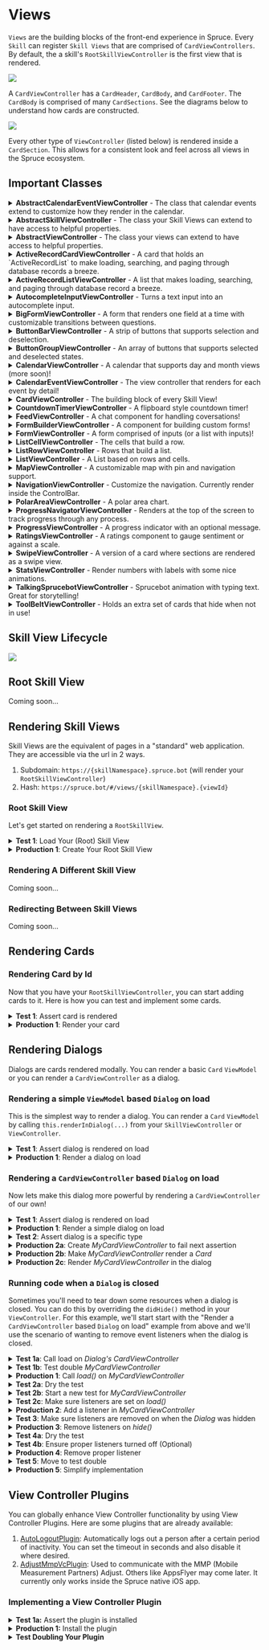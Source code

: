 # Views

`Views` are the building blocks of the front-end experience in Spruce. Every `Skill` can register `Skill Views` that are comprised of `CardViewControllers`. By default, the a skill's `RootSkillViewController` is the first view that is rendered. 

<img style="margin:0 auto; display:block;" src="../../assets/img/diagrams/skill_view_with_cards.png">

A `CardViewController` has a `CardHeader`, `CardBody`, and `CardFooter`. The `CardBody` is comprised of many `CardSections`. See the diagrams below to understand how cards are constructed.

<img style="margin:0 auto; display:block;" src="../../assets/img/diagrams/skill_view_and_card.png">

Every other type of `ViewController` (listed below) is rendered inside a `CardSection`. This allows for a consistent look and feel across all views in the Spruce ecosystem.

## Important Classes

<details>

<summary><strong>AbstractCalendarEventViewController</strong> - The class that calendar events extend to customize how they render in the calendar.</summary>

| Method                                            | Returns          | Description                                                                                                 |
|---------------------------------------------------|------------------|-------------------------------------------------------------------------------------------------------------|
| `CalendarEventViewController`                     | `Controller`     | A view controller for calendar events that extends `AbstractCalendarEventViewController` and implements `CalendarEventVc`. |

</details>

<details>

<summary><strong>AbstractSkillViewController</strong> - The class your Skill Views can extend to have access to helpful properties.</summary>

| Method                                        | Returns                | Description                                                                                             |
|-----------------------------------------------|------------------------|---------------------------------------------------------------------------------------------------------|
| `render()`                                    | `string`               | Renders the view and returns the string 'go-team'.                                                      |
| `BookSkillViewController` (constructor)       | `BookSkillViewController` | Initializes a new instance of `BookSkillViewController` by extending `AbstractSkillViewController`.      |

</details>

<details>

<summary><strong>AbstractViewController</strong> - The class your views can extend to have access to helpful properties.</summary>

| Method                                        | Returns                               | Description                                                                                             |
|-----------------------------------------------|---------------------------------------|---------------------------------------------------------------------------------------------------------|
| `CardViewController` (constructor)            | `CardViewController<V>`               | Initializes a new instance of `CardViewController` by extending `AbstractViewController<V>` and implementing `ViewController<V>`. |

</details>

<details>

<summary><strong>ActiveRecordCardViewController</strong> - A card that holds an `ActiveRecordList` to make loading, searching, and paging through database records a breeze.</summary>

[Storybook](https://storybook.spruce.bot/?path=/story/components-lists--active-record-list)

| Method                                        | Returns                                       | Description                                                                                             |
|-----------------------------------------------|-----------------------------------------------|---------------------------------------------------------------------------------------------------------|
| `activeRecordCard`                            | `ActiveRecordCardViewController`              | Provides the active record card view controller.                                                        |
| `'active-record-card'`                        | `ActiveRecordCardViewController`              | Maps the active record card route to the `ActiveRecordCardViewController`.                              |

</details>

<details>

<summary><strong>ActiveRecordListViewController</strong> - A list that makes loading, searching, and paging through database record a breeze.</summary>

[Storybook](https://storybook.spruce.bot/?path=/story/components-lists--active-record-list)

| Method                                        | Returns                                       | Description                                                                                             |
|-----------------------------------------------|-----------------------------------------------|---------------------------------------------------------------------------------------------------------|
| `activeRecordList`                            | `ActiveRecordListViewController`              | Provides the active record list view controller.                                                        |
| `'active-record-list'`                        | `ActiveRecordListViewController`              | Maps the active record list route to the `ActiveRecordListViewController`.                              |

</details>

<details>
<summary><strong>AutocompleteInputViewController</strong> - Turns a text input into an autocomplete input.</summary>

| Method                                        | Returns                                       | Description                                                                                             |
|-----------------------------------------------|-----------------------------------------------|---------------------------------------------------------------------------------------------------------|
| `autocompleteInput`                           | `AutocompleteInputViewController`             | Provides the autocomplete input view controller.                                                        |
| `'autocomplete-input'`                        | `AutocompleteInputViewController`             | Maps the autocomplete input route to the `AutocompleteInputViewController`.                             |

</details>

<details>
<summary><strong>BigFormViewController</strong> - A form that renders one field at a time with customizable transitions between questions.</summary>

[Storybook](https://storybook.spruce.bot/?path=/story/components-big-form--big-form).

| Method                                        | Returns                                | Description                                                                                             |
|-----------------------------------------------|----------------------------------------|---------------------------------------------------------------------------------------------------------|
| `bigForm`                                     | `BigFormViewController`                | Provides the big form view controller.                                                                  |
| `'big-form'`                                  | `BigFormViewController`                | Maps the big form route to the `BigFormViewController`.                                                 |

</details>

<details>
<summary><strong>ButtonBarViewController</strong> - A strip of buttons that supports selection and deselection.</summary>

[Storybook](https://storybook.spruce.bot/?path=/story/components-buttons--button-bar).

| Method                                        | Returns                                | Description                                                                                             |
|-----------------------------------------------|----------------------------------------|---------------------------------------------------------------------------------------------------------|
| `buttonBar`                                   | `ButtonBarViewController`              | Provides the button bar view controller.                                                                |
| `'button-bar'`                                | `ButtonBarViewController`              | Maps the button bar route to the `ButtonBarViewController`.                                             |

</details>

<details>
<summary><strong>ButtonGroupViewController</strong> - An array of buttons that supports selected and deselected states.</summary>

[Storybook](https://storybook.spruce.bot/?path=/story/components-buttons--single-select-group).

| Method                                        | Returns        | Description                                                                                             |
|-----------------------------------------------|----------------|---------------------------------------------------------------------------------------------------------|
| `buttons`                                     | `ButtonGroupButton[]` | Retrieves the array of button group buttons.                                                             |
| `selectedButtonIds`                           | `string[]`     | Retrieves the array of selected button IDs.                                                             |
| `selectionChangeHandler`                      | `SelectionChangeHandler` | Retrieves the selection change handler function, if any.                                                |
</details>

<details>
<summary><strong>CalendarViewController</strong> - A calendar that supports day and month views (more soon)!</summary>

[Storybook](https://storybook.spruce.bot/?path=/story/components-calendar--day-calendar).

| Method                                        | Returns                                    | Description                                                                                             |
|-----------------------------------------------|--------------------------------------------|---------------------------------------------------------------------------------------------------------|
| `model`                                       | `Omit<CalendarOptions, 'events'>`          | The calendar options model excluding the events property.                                               |
| `vcIdsByEventType`                            | `Record<string, string>`                   | A record mapping event types to view controller IDs.                                                    |
| `vcsById`                                     | `Record<string, CalendarEventViewController>` | A record mapping view controller IDs to their corresponding calendar event view controllers.            |
</details>

<details>
<summary><strong>CalendarEventViewController</strong> - The view controller that renders for each event by detail!</summary>

[Storybook](https://storybook.spruce.bot/?path=/story/components-calendar--day-calendar).

| Method                                        | Returns    | Description                                                                                             |
|-----------------------------------------------|------------|---------------------------------------------------------------------------------------------------------|
| `AbstractCalendarEventViewController` (constructor) | `AbstractCalendarEventViewController` | Initializes a new instance of `AbstractCalendarEventViewController` by extending `AbstractViewController<Event>` and implementing `CalendarEventVc`. |
</details>

<details>
<summary><strong>CardViewController</strong> - The building block of every Skill View!</summary>

[Storybook](https://storybook.spruce.bot/?path=/story/components-cards--cards).

| Method                                                      | Returns    | Description                                                                                             |
|-------------------------------------------------------------|------------|---------------------------------------------------------------------------------------------------------|
| `FeedbackCardViewController` (constructor)                  | `FeedbackCardViewController` | Initializes a new instance of `FeedbackCardViewController`.                                              |
| `FamilyMemberFormCardViewController` (constructor)          | `FamilyMemberFormCardViewController` | Initializes a new instance of `FamilyMemberFormCardViewController`.                                       |
| `'eightbitstories.feedback-card'`                           | `FeedbackCardViewController` | Maps the feedback card route to the `FeedbackCardViewController`.                                         |
| `'eightbitstories.family-member-form-card'`                 | `FamilyMemberFormCardViewController` | Maps the family member form card route to the `FamilyMemberFormCardViewController`.                       |
| `'eightbitstories.feedback-card'` (ConstructorParameters)   | `ConstructorParameters<typeof FeedbackCardViewController>[0]` | Provides the constructor parameters for `FeedbackCardViewController`.                                      |
| `'eightbitstories.family-member-form-card'` (ConstructorParameters) | `ConstructorParameters<typeof FamilyMemberFormCardViewController>[0]` | Provides the constructor parameters for `FamilyMemberFormCardViewController`.                               |

</details>

<details>
<summary><strong>CountdownTimerViewController</strong> - A flipboard style countdown timer!</summary>

[Storybook](https://storybook.spruce.bot/?path=/story/components--countdown).

| Method                                                        | Returns                                | Description                                                                                             |
|---------------------------------------------------------------|----------------------------------------|---------------------------------------------------------------------------------------------------------|
| `CountdownTimerViewController` (constructor)                  | `CountdownTimerViewController`         | Initializes a new instance of `CountdownTimerViewController`.                                           |
| `CountdownTimerViewControllerOptions`                         | `CountdownTimerViewControllerOptions`  | Options for configuring a `CountdownTimerViewController`.                                               |
| `navigation`                                                  | `NavigationViewController`             | Provides the navigation view controller.                                                                |
| `'countdown-timer'`                                           | `CountdownTimerViewController`         | Maps the countdown timer route to the `CountdownTimerViewController`.                                    |
| `'progress-navigator'`                                        | `ProgressNavigatorViewController`      | Maps the progress navigator route to the `ProgressNavigatorViewController`.                              |

</details>

<details>
<summary><strong>FeedViewController</strong> - A chat component for handling coversations!</summary>

[Storybook](https://storybook.spruce.bot/?path=/story/components-the-feed--the-feed).

| Method                                                  | Returns                                | Description                                                                                             |
|---------------------------------------------------------|----------------------------------------|---------------------------------------------------------------------------------------------------------|
| `FeedViewController` (constructor)                      | `FeedViewController`                   | Initializes a new instance of `FeedViewController`.                                                     |
| `FeedViewControllerOptions`                             | `FeedViewControllerOptions`            | Options for configuring a `FeedViewController`.                                                         |
| `map`                                                   | `MapViewController`                    | Provides the map view controller.                                                                       |
| `feed`                                                  | `FeedViewController`                   | Provides the feed view controller.                                                                      |
| `navigation`                                            | `NavigationViewController`             | Provides the navigation view controller.                                                                |

</details>

<details>
<summary><strong>FormBuilderViewController</strong> - A component for building custom forms!</summary>

[Storybook](https://storybook.spruce.bot/?path=/story/components-form-builder--form-builder).
</details>

<details>
<summary><strong>FormViewController</strong> - A form comprised of inputs (or a list with inputs)!</summary>

[Storybook](https://storybook.spruce.bot/?path=/story/components-form--all-field-types).
</details>

<details>
<summary><strong>ListCellViewController</strong> - The cells that build a row.</summary>

[Storybook](https://storybook.spruce.bot/?path=/story/components-lists--with-controller).

| Method                                        | Returns                       | Description                                                                                             |
|-----------------------------------------------|-------------------------------|---------------------------------------------------------------------------------------------------------|
| `CellVc(index: number)`                       | `ListCellViewController`      | Retrieves the list cell view controller at the specified index.                                         |
| `assert.isTrue(value: boolean)`               | `void`                        | Asserts that the provided value is true.                                                                |

</details>

<details>
<summary><strong>ListRowViewController</strong> - Rows that build a list.</summary>

[Storybook](https://storybook.spruce.bot/?path=/story/components-lists--with-controller).

| Method                                                  | Returns                                | Description                                                                                             |
|---------------------------------------------------------|----------------------------------------|---------------------------------------------------------------------------------------------------------|
| `rowVc`                                                 | `ListRowViewController`                | The list row view controller instance associated with the cell input key down event.                    |
| `key`                                                   | `KeyboardKey`                          | The keyboard key that was pressed during the cell input key down event.                                 |

</details>

<details>
<summary><strong>ListViewController</strong> - A List based on rows and cells.</summary>

[Storybook](https://storybook.spruce.bot/?path=/story/components-lists--with-controller).

| Method                                                  | Returns                                | Description                                                                                             |
|---------------------------------------------------------|----------------------------------------|---------------------------------------------------------------------------------------------------------|
| `'form-builder-card'`                                   | `FormBuilderCardViewController`        | Maps the form builder card route to the `FormBuilderCardViewController`.                                 |
| `list`                                                  | `ListViewController`                   | Provides the list view controller.                                                                      |
| `toolBelt`                                              | `ToolBeltViewController`               | Provides the tool belt view controller.                                                                 |

</details>

<details>
<summary><strong>MapViewController</strong> - A customizable map with pin and navigation support.</summary>

[Storybook](https://storybook.spruce.bot/?path=/story/components-lists--with-controller).

| Method                                                  | Returns                                | Description                                                                                             |
|---------------------------------------------------------|----------------------------------------|---------------------------------------------------------------------------------------------------------|
| `MapViewController` (constructor)                       | `MapViewController`                    | Initializes a new instance of `MapViewController`.                                                      |
| `MapViewControllerOptions`                              | `MapViewControllerOptions`             | Options for configuring a `MapViewController`.                                                          |
| `LoginViewController` (constructor)                     | `LoginViewController`                  | Initializes a new instance of `LoginViewController`.                                                    |

</details>

<details>
<summary><strong>NavigationViewController</strong> - Customize the navigation. Currently render inside the ControlBar.</summary>

[Storybook](https://storybook.spruce.bot/?path=/story/components-nav--control-bar).

| Method                                                  | Returns                                | Description                                                                                             |
|---------------------------------------------------------|----------------------------------------|---------------------------------------------------------------------------------------------------------|
| `feed`                                                  | `FeedViewController`                   | Provides the feed view controller.                                                                      |
| `navigation`                                            | `NavigationViewController`             | Provides the navigation view controller.                                                                |
| `'countdown-timer'`                                     | `CountdownTimerViewController`         | Maps the countdown timer route to the `CountdownTimerViewController`.                                    |

</details>

<details>
<summary><strong>PolarAreaViewController</strong> - A polar area chart.</summary>

[Storybook](https://storybook.spruce.bot/?path=/story/components-reporting--polar-area).

| Method                                        | Returns                        | Description                                                                                             |
|-----------------------------------------------|--------------------------------|---------------------------------------------------------------------------------------------------------|
| `model`                                       | `PolarArea`                    | Retrieves the model for the Polar Area view controller.                                                 |
| `PolarAreaViewController` (constructor)       | `PolarAreaViewController`      | Initializes a new instance of `PolarAreaViewController` by extending `AbstractViewController<PolarArea>`. |

</details>

<details>
<summary><strong>ProgressNavigatorViewController</strong> - Renders at the top of the screen to track progress through any process.</summary>

[Storybook](https://storybook.spruce.bot/?path=/story/components--progress-navigation).

| Method                                                  | Returns                                | Description                                                                                             |
|---------------------------------------------------------|----------------------------------------|---------------------------------------------------------------------------------------------------------|
| `progressNavigator`                                     | `ProgressNavigatorViewController`      | Provides the progress navigator view controller.                                                        |
| `WithProgressSkillView` (constructor)                   | `WithProgressSkillView`                | Initializes a new instance of `WithProgressSkillView` with the provided view controller options.        |

</details>

<details>
<summary><strong>ProgressViewController</strong> - A progress indicator with an optional message.</summary>

[Storybook](https://storybook.spruce.bot/?path=/story/components-reporting--progress-as-grid-in-big-left).

| Method                                        | Returns                                | Description                                                                                             |
|-----------------------------------------------|----------------------------------------|---------------------------------------------------------------------------------------------------------|
| `stats`                                       | `StatsViewController`                  | Provides the stats view controller.                                                                     |
| `progress`                                    | `ProgressViewController`               | Provides the progress view controller.                                                                  |
| `ratings`                                     | `RatingsViewController`                | Provides the ratings view controller.                                                                   |

</details>

<details>
<summary><strong>RatingsViewController</strong> - A ratings component to gauge sentiment or against a scale.</summary>

[Storybook](https://storybook.spruce.bot/?path=/story/components-form--customizable-ratings).

| Method                                        | Returns                                | Description                                                                                             |
|-----------------------------------------------|----------------------------------------|---------------------------------------------------------------------------------------------------------|
| `RatingsInputComponentIcon`                   | `RatingsInputComponentIcon`            | Retrieves the icon component used in the ratings input.                                                 |
| `RatingsViewControllerOptions`                | `RatingsViewControllerOptions`         | Options for configuring a `RatingsViewController`.                                                      |
| `ControllingARatingsViewTest` (constructor)   | `ControllingARatingsViewTest`          | Initializes a new instance of `ControllingARatingsViewTest` by extending `AbstractViewControllerTest`.   |
| `vc`                                          | `RatingsViewController`                | The static instance of `RatingsViewController` used in the test.                                        |

</details>

<details>
<summary><strong>SwipeViewController</strong> - A version of a card where sections are rendered as a swipe view.</summary>

[Storybook](https://storybook.spruce.bot/?path=/story/components-swipe--swipe).

| Method                                                  | Returns                        | Description                                                                                             |
|---------------------------------------------------------|--------------------------------|---------------------------------------------------------------------------------------------------------|
| `Vc(options: SwipeViewControllerOptions)`               | `SwipeCardViewController`      | Creates and returns a new instance of `SwipeCardViewController` with the provided options.              |

</details>

<details>
<summary><strong>StatsViewController</strong> - Render numbers with labels with some nice animations.</summary>

[Storybook](https://storybook.spruce.bot/?path=/story/components-swipe--swipe).

| Method                                        | Returns                                | Description                                                                                             |
|-----------------------------------------------|----------------------------------------|---------------------------------------------------------------------------------------------------------|
| `'active-record-list'`                        | `ActiveRecordListViewController`       | Maps the active record list route to the `ActiveRecordListViewController`.                              |
| `stats`                                       | `StatsViewController`                  | Provides the stats view controller.                                                                     |
| `progress`                                    | `ProgressViewController`               | Provides the progress view controller.                                                                  |

</details>

<details>
<summary><strong>TalkingSprucebotViewController</strong> - Sprucebot animation with typing text. Great for storytelling!</summary>

[Storybook](https://storybook.spruce.bot/?path=/story/components-talking-sprucebot--talking-sprucebot).

| Method                                        | Returns                                | Description                                                                                             |
|-----------------------------------------------|----------------------------------------|---------------------------------------------------------------------------------------------------------|
| `talkingSprucebot`                            | `TalkingSprucebotViewController`       | Provides the talking Sprucebot view controller.                                                         |
| `'talking-sprucebot'`                         | `TalkingSprucebotViewController`       | Maps the talking Sprucebot route to the `TalkingSprucebotViewController`.                               |

</details>

<details>
<summary><strong>ToolBeltViewController</strong> - Holds an extra set of cards that hide when not in use!</summary>

[Storybook](https://storybook.spruce.bot/?path=/story/components-tool-belt-tool-belt--tool-belt).

| Method                                        | Returns                                | Description                                                                                             |
|-----------------------------------------------|----------------------------------------|---------------------------------------------------------------------------------------------------------|
| `list`                                        | `ListViewController`                   | Provides the list view controller.                                                                      |
| `toolBelt`                                    | `ToolBeltViewController`               | Provides the tool belt view controller.                                                                 |

</details>

## Skill View Lifecycle

<img src="../../assets/img/diagrams/skill_view_lifecycle.png">

## Root Skill View

Coming soon...

## Rendering Skill Views

Skill Views are the equivalent of pages in a "standard" web application. They are accessible via the url in 2 ways.

1. Subdomain: `https://{skillNamespace}.spruce.bot` (will render your `RootSkillViewController`)
2. Hash: `https://spruce.bot/#/views/{skillNamespace}.{viewId}`

### Root Skill View

Let's get started on rendering a `RootSkillView`.

<details>
<summary><strong>Test 1</strong>: Load Your (Root) Skill View</summary>

We'll start with the `RootSkillViewController`. All you have to do to start is try and load your Skill View and the test will fail.

```ts
import {
    AbstractSpruceFixtureTest
} from '@sprucelabs/spruce-test-fixtures'

export default class RootSkillViewTest extends AbstractSpruceFixtureTest {
    @test()
    protected static async canLoadRootSkillView() {
        this.views.Controller('eightbitstories.root', {}),
    }
}
```

</details>

<details>
<summary><strong>Production 1</strong>: Create Your Root Skill View</summary>

This part is pretty easy! Run this following command and follow the instructions!

```shell
spruce create.view
```

</details>

### Rendering A Different Skill View

Coming soon...

### Redirecting Between Skill Views

Coming soon...

## Rendering Cards


### Rendering Card by Id

Now that you have your `RootSkillViewController`, you can start adding cards to it. Here is how you can test and implement some cards.

<details>
<summary><strong>Test 1</strong>: Assert card is rendered</summary>

```ts
import { AbstractSpruceFixtureTest } from '@sprucelabs/spruce-test-fixtures'
import { vcAssert } from '@sprucelabs/heartwood-view-controllers'   

export default class RootSkillViewTest extends AbstractSpruceFixtureTest {
    @test()
    protected static async rendersExpectedCard() {
        const vc = this.views.Controller('eightbitstories.root', {})
        vcAssert.assertSkillViewRendersCard(vc, 'my-card')
    }
}
```

</details>

<details>
<summary><strong>Production 1</strong>: Render your card</summary>

Coming soon...

</details>

## Rendering Dialogs

Dialogs are cards rendered modally. You can render a basic `Card` `ViewModel` or you can render a `CardViewController` as a dialog.

### Rendering a simple `ViewModel` based `Dialog` on load

This is the simplest way to render a dialog. You can render a `Card` `ViewModel` by calling `this.renderInDialog(...)` from your `SkillViewController` or `ViewController`.

<details>
<summary><strong>Test 1</strong>: Assert dialog is rendered on load</summary>

For this example, we'll keep the dialog simple and render a `Card` `ViewModel` in the `RootSkillViewController`'s `load()` `Lifecycle` method.

```ts
import { AbstractSpruceFixtureTest } from '@sprucelabs/spruce-test-fixtures'
import { vcAssert } from '@sprucelabs/heartwood-view-controllers'   

export default class RenderingADialogTest extends AbstractSpruceFixtureTest {
    @test()
    protected static async rendersAlertOnLoad() {
        const vc = this.views.Controller('eightbitstories.root', {})
        await vcAssert.assertRendersDialog(vc, () => this.views.load(vc))
    }
}
```

</details>

<details>
<summary><strong>Production 1</strong>: Render a dialog on load</summary>

```ts
import { AbstractSkillViewController } from '@sprucelabs/heartwood-view-controllers'

class RootSkillView extends AbstractSkillViewController {
    public async load() {
        this.renderInDialog({
            header: {
                title: 'Hello, World!',
            },
        })
    }
}
```

</details>



### Rendering a `CardViewController` based `Dialog` on load

Now lets make this dialog more powerful by rendering a `CardViewController` of our own!

<details>
<summary><strong>Test 1</strong>: Assert dialog is rendered on load</summary>

This first test is very simple, just making sure a dialog is rendered.

```ts
import { AbstractSpruceFixtureTest } from '@sprucelabs/spruce-test-fixtures'
import { vcAssert, vcPluginAssert } from '@sprucelabs/heartwood-view-controllers'

export default class RenderingADialogTest extends AbstractSpruceFixtureTest {
    @test()
    protected static async rendersAlertOnLoad() {
        const vc = this.views.Controller('eightbitstories.root', {})
        await vcAssert.assertRendersDialog(vc, () => this.views.load(vc))
    }
}
```
</details>

<details>
<summary><strong>Production 1</strong>: Render a simple dialog on load</summary>

```ts
import { AbstractSkillViewController } from '@sprucelabs/heartwood-view-controllers'

class RootSkillViewController extends AbstractSkillViewController {
    public async load() {
        this.renderInDialog({})
    }
}
```
</details>

<details>
<summary><strong>Test 2</strong>: Assert dialog is a specific type</summary>

```ts
import { AbstractSpruceFixtureTest } from '@sprucelabs/spruce-test-fixtures'
import { vcAssert, vcPluginAssert } from '@sprucelabs/heartwood-view-controllers'

export default class RenderingADialogTest extends AbstractSpruceFixtureTest {

    @test()
    protected static async rendersAlertOnLoad() {
        const vc = this.views.Controller('eightbitstories.root', {})
        const dlgVc = await vcAssert.assertRendersDialog(vc, () => this.views.load(vc))
        vcAssert.assertRendersAsInstanceOf(dlgVc, MyCardViewController)
    }

}
```
You're going to get a failure here because `MyCardViewController` doesn't exist yet. Let's create it!

</details>

<details>
<summary><strong>Production 2a</strong>: Create <em>MyCardViewController</em> to fail next assertion</summary>

When you are creating your `View`, make sure to base it on a `Card`.

```bash
spruce create.view
```

Call it `My Card` (or whatever you want). 

> **Note**: Don't add `ViewController` to the end of the name of `ViewControllers`. That'll be added for you.

> **Note**: It is helpful to add the name of the `ViewModel` being rendered. Examples: If you render a `Card`, end your name in `Card`. If you render a `Form`, end your name in `Form`.

> **Note**: Don't add `Dialog` to name of your `ViewController`. Because a `CardViewController` can be rendered in a dialog or in a `SkillView`, it is better to keep the name free from where it is rendered.

</details>

<details>
<summary><strong>Production 2b</strong>: Make <em>MyCardViewController</em> render a <em>Card</em></summary>

It is much better to use composition over inheritance. This is how you can make `MyCardViewController` render a `CardViewController`.

```ts
import { 
    CardViewController, 
    AbstractViewController, 
    Card 
} from '@sprucelabs/heartwood-view-controllers'

export default class MyCardViewController extends AbstractViewController<Card> {

    public static id = 'my-card'
    private cardVc: CardViewController

    public constructor(options: ViewControllerOptions) {
        super(options)
        this.cardVc = this.Controller('card', {
            header: {
                title: 'Hello, World!',
            },
        })
    }

    public render(): CardViewController {
        return this.cardVc.render()
    }
}

```
</details>

<details>
<summary><strong>Production 2c</strong>: Render <em>MyCardViewController</em> in the dialog</summary>

Back inside your `RootSkillViewController`, you can render `MyCardViewController` directly to .

```ts
import { AbstractSkillViewController } from '@sprucelabs/heartwood-view-controllers'

class RootSkillViewController extends AbstractSkillViewController {
    public static id = 'root'

    public async load() {
        const myCardVc = this.Controller('eightbitstories.my-card', {})
        this.renderInDialog(myCardVc.render())
    }
}
```
</details>

### Running code when a `Dialog` is closed

Sometimes you'll need to tear down some resources when a dialog is closed. You can do this by overriding the `didHide()` method in your `ViewController`. For this example, we'll start start with the "Render a `CardViewController` based `Dialog` on load" example from above and we'll use the scenario of wanting to remove event listeners when the dialog is closed. 

<details>
<summary><strong>Test 1a</strong>: Call load on <em>Dialog's</em> <em>CardViewController</em></summary>

We have to start by checking if the `load` method is called on the `MyViewController` when the dialog is rendered.

> **Note**: We are starting with the "Test 2" from above and adding the `callsLoadOnMyCardAfterShowingAsDialog` test.

```ts
import { AbstractSpruceFixtureTest } from '@sprucelabs/spruce-test-fixtures'
import MyCardViewController from '../../viewControllers/MyCardViewController'
import { vcAssert } from '@sprucelabs/heartwood-view-controllers'

export default class RenderingADialogTest extends AbstractSpruceFixtureTest {

    @test()
    protected static async rendersAlertOnLoad() {
        const vc = this.views.Controller('eightbitstories.root', {})
        const dlgVc = await vcAssert.assertRendersDialog(vc, () => this.views.load(vc))
        vcAssert.assertRendersAsInstanceOf(dlgVc, MyCardViewController)
    }

    @test()
    protected static async callsLoadOnMyCardAfterShowingAsDialog() {
        const vc = this.views.Controller('eightbitstories.root', {})
        const dlgVc = await vcAssert.assertRendersDialog(vc, () => this.views.load(vc))
        const myCardVc = vcAssert.assertRendersAsInstanceOf(dlgVc, MyCardViewController)
    
        myCardVc.assertLoaded()
    }

}
```

</details>

<details>
<summary><strong>Test 1b</strong>: Test double <em>MyCardViewController</em></summary>

Your test should throw an error because `MyCardViewController` doesn't have an `assertLoaded()` method. We'll actually never add that, so we're going to create a `MockMyCardViewController` that extends `MyCardViewController` and add the `assertLoaded()` method.

> **Note**: I chose to create a `Mock` vs. a `Spy` (or any other [test double](https://medium.com/@himanshuganglani/clean-code-unit-tests-eb48eb51fa46#:~:text=Test%20doubles%20are%20objects%20or,but%20is%20never%20actually%20used.)) arbitrarily. You can use any test double you want, it only changes how you do the assertion.

```ts
import MyCardViewController from '../../viewControllers/MyCardViewController'
import { AbstractSpruceFixtureTest } from '@sprucelabs/spruce-test-fixtures'
import { vcAssert } from '@sprucelabs/heartwood-view-controllers'

export default class RenderingADialogTest extends AbstractSpruceFixtureTest {

    protected static async beforeEach() {
        await super.beforeEach()
        this.views.setController('eightbitstories.my-card', MockMyCardViewController)
    }

    @test()
    protected static async rendersAlertOnLoad() {
        const vc = this.views.Controller('eightbitstories.root', {})
        const dlgVc = await vcAssert.assertRendersDialog(vc, () => this.views.load(vc))
        vcAssert.assertRendersAsInstanceOf(dlgVc, MyCardViewController)
    }

    @test()
    protected static async callsLoadOnMyCardAfterShowingAsDialog() {
        const vc = this.views.Controller('eightbitstories.root', {})
        const dlgVc = await vcAssert.assertRendersDialog(vc, () => this.views.load(vc))
        const myCardVc = vcAssert.assertRendersAsInstanceOf(dlgVc, MyCardViewController) as MockMyCardViewController
    
        myCardVc.assertLoaded()
    }

}

class MockMyCardViewController extends MyCardViewController {
    private wasLoadCalled = false

    public async load() {
        await super.load()
        this.wasLoadCalled = true
    }

    public assertLoaded() {
        assert.isTrue(this.wasLoadCalled, `Expected load() to be called on MyCardViewController`)
    }
}

```

> **Note**: The test will fail because `MyCardViewController` doesn't have a `load()` method. Add that now to get to the last assertion.

</details>

<details>
<summary><strong>Production 1</strong>: Call <em>load()</em> on <em>MyCardViewController</em></summary>

```ts
import { AbstractSkillViewController } from '@sprucelabs/heartwood-view-controllers'

class RootSkillViewController extends AbstractSkillViewController {
    public static id = 'root'

    public async load() {
        const myCardVc = this.Controller('eightbitstories.my-card', {})
        this.renderInDialog(myCardVc.render())

        await myCardVc.load()
    }
}
```

</details>

<details>
<summary><strong>Test 2a</strong>: Dry the test</summary>

I moved a lot to the `beforeEach()` method and used the static state of the test class to hold the `MyCardViewController` instance. This makes it much easier to access in tests.

```ts
import MyCardViewController from '../../viewControllers/MyCardViewController'
import { AbstractSpruceFixtureTest } from '@sprucelabs/spruce-test-fixtures'
import { vcAssert } from '@sprucelabs/heartwood-view-controllers'

export default class RenderingADialogTest extends AbstractSpruceFixtureTest {

    private static vc: MockMyCardViewController

    protected static async beforeEach() {
        await super.beforeEach()
        this.views.setController('eightbitstories.my-card', MockMyCardViewController)
        this.vc = this.views.Controller('eightbitstories.root', {}) as MockMyCardViewController
    }

    @test()
    protected static async rendersAlertOnLoad() {
        await this.loadAndAssertRendersMyCard()
    }

    @test()
    protected static async callsLoadOnMyCardAfterShowingAsDialog() {
        const myCardVc = await this.loadAndAssertRendersMyCard()
        myCardVc.assertLoaded()
    }

    private static async load() {
        await this.views.load(this.vc)
    }

    private static async loadAndAssertRendersMyCard() {
        const dlgVc = await vcAssert.assertRendersDialog(this.vc, () => this.load())
        return vcAssert.assertRendersAsInstanceOf(dlgVc, MyCardViewController) as MockMyCardViewController
    }

}

class MockMyCardViewController extends MyCardViewController {
    private wasLoadCalled = false

    public async load() {
        await super.load()
        this.wasLoadCalled = true
    }

    public assertLoaded() {
        assert.isTrue(this.wasLoadCalled, `Expected load() to be called on MyCardViewController`)
    }
}

```

</details>

<details>
<summary><strong>Test 2b</strong>: Start a new test for <em>MyCardViewController</em></summary>

Now that we've tested that `MyCardViewController` is loaded in a dialog from `RootSkillViewController`, we can test `MyCardViewController` directly to minimize coupling in our tests.

```bash
spruce create.test
```

Call the test `My Card View` (or whatever you want) and drop it into `behaviors`.

</details>

<details>
<summary><strong>Test 2c</strong>: Make sure listeners are set on <em>load()</em></summary>

For brevity, I'm going to test that a listener is set and calls a private method on `MyCardViewController` when the event is emitted. This is only to give you an idea of how to test that listeners are set and removed. It may make sense to test double something to make sure it's invoked when the event is emitted.


```ts
import { AbstractSpruceFixtureTest } from '@sprucelabs/spruce-test-fixtures'
import MyCardViewController from '../../viewControllers/MyCardViewController'

export default class MyCardViewTest extends AbstractSpruceFixtureTest {

    @test()
    protected static async setsListenersOnLoad() {
        const vc = this.views.Controller('eightbitstories.my-card', {})
        await vc.load()

        let wasHit = false
        vc.handleDidGenerateStory = async () => {
            wasHit = true
        }

        await this.fakeClient.emitAndFlattenResponse('eightbitstories.did-generate-story::v2024_01_01', {})

        assert.isTrue(wasHit, `Expected handleDidGenerateStory to be called in my Card`)
    }

}
```

</details>

<details>
<summary><strong>Production 2</strong>: Add a listener in <em>MyCardViewController</em></summary>

```ts
import { 
    CardViewController, 
    AbstractViewController, 
    Card 
} from '@sprucelabs/heartwood-view-controllers'

export default class MyCardViewController extends AbstractViewController<Card> {

    public static id = 'my-card'
    private cardVc: CardViewController

    public constructor(options: ViewControllerOptions) {
        super(options)
        this.cardVc = this.CardVc()
    }

    private CardVc() {
        return this.Controller('card', {
            header: {
                title: 'Hello, World!',
            },
        })
    }

    public async load() {
        const client = await this.connectToApi()
        await client.on('eightbitstories.did-generate-story::v2024_01_01', async () => this.handleDidGenerateStory())
    }

    private async handleDidGenerateStory() {
        // Do something when the event is emitted
    }

    public render(): CardViewController {
        return this.cardVc.render()
    }
}

```

> **Note**: I also extracted the construction of the `CardViewController` to a private method to simplify the `constructor`.

</details>

<details>
<summary><strong>Test 3</strong>: Make sure listeners are removed on when the <em>Dialog</em> was hidden</summary>

We are going to essentially copy the last test but add `interactor.hide(vc)` before emitting the event. Once the tests passes, we'll refactor.

```ts
import { AbstractSpruceFixtureTest } from '@sprucelabs/spruce-test-fixtures'
import { interactor } from '@sprucelabs/heartwood-view-controllers'
import MyCardViewController from '../../viewControllers/MyCardViewController'

export default class MyCardViewTest extends AbstractSpruceFixtureTest {

    @test()
    protected static async setsListenersOnLoad() {
        const vc = this.views.Controller('eightbitstories.my-card', {})
        await vc.load()

        let wasHit = false
        vc.handleDidGenerateStory = async () => {
            wasHit = true
        }

        await this.fakeClient.emitAndFlattenResponse('eightbitstories.did-generate-story::v2024_01_01', {})

        assert.isTrue(wasHit, `Expected handleDidGenerateStory to be called in my Card`)
    }

    @test()
    protected static async removesListenersOnHide() {
        const vc = this.views.Controller('eightbitstories.my-card', {})
        await vc.load()

        let wasHit = false
        vc.handleDidGenerateStory = async () => {
            wasHit = true
        }

        await interactor.hide(vc)

        await this.fakeClient.emitAndFlattenResponse('eightbitstories.did-generate-story::v2024_01_01', {})

        assert.isFalse(wasHit, `Expected handleDidGenerateStory to not be called in MyCard`)

    }

}
```
</details>

<details>
<summary><strong>Production 3</strong>: Remove listeners on <em>hide()</em></summary>

```ts
import { 
    CardViewController, 
    AbstractViewController, 
    Card 
} from '@sprucelabs/heartwood-view-controllers'

export default class MyCardViewController extends AbstractViewController<Card> {

    public static id = 'my-card'
    private cardVc: CardViewController

    public constructor(options: ViewControllerOptions) {
        super(options)
        this.cardVc = this.CardVc()
    }

    private CardVc() {
        return this.Controller('card', {
            header: {
                title: 'Hello, World!',
            },
        })
    }

    public async load() {
        const client = await this.connectToApi()
        await client.on('eightbitstories.did-generate-story::v2024_01_01', async () => this.handleDidGenerateStory())
    }

    private async handleDidGenerateStory() {
        // Do something when the event is emitted
    }

    public async didHide() {
        const client = await this.connectToApi()
        await client.off('eightbitstories.did-generate-story::v2024_01_01')
    }

    public render(): CardViewController {
        return this.cardVc.render()
    }
}

```

> **Note**: The `client.off(...)` method accepts 2 arguments. The first is the event name and the second is the callback. If you don't pass the callback, all listeners for that event are removed. This may prove to be a problem if you have multiple listeners for the same event.

</details>

<details>
<summary><strong>Test 4a</strong>: Dry the test</summary>

Once again, we are going to move repetitive code to the `beforeEach()` method and use the static state of the test class to hold helpful details. We'll also move the monkey patching to `beforeEach()` to make refactoring it easier.

```ts
import { AbstractSpruceFixtureTest } from '@sprucelabs/spruce-test-fixtures'
import { interactor } from '@sprucelabs/heartwood-view-controllers'
import MyCardViewController from '../../viewControllers/MyCardViewController'

export default class MyCardViewTest extends AbstractSpruceFixtureTest {
    private static vc: MyCardViewController
    private static wasDidGenerateStoryCalled = false

    public static async beforeEach() {
        await super.beforeEach()
        
        this.wasDidGenerateStoryCalled = true
        this.vc = this.views.Controller('eightbitstories.my-card', {}) as MyCardViewController
       
        this.vc.handleDidGenerateStory = async () => {
            this.wasDidGenerateStoryCalled = true
        }

        await this.vc.load()
    }

    @test()
    protected static async setsListenersOnLoad() {
        await this.emitDidGenerateStory()
        assert.isTrue(this.wasDidGenerateStoryCalled, `Expected handleDidGenerateStory to be called in my Card`)
    }

    @test()
    protected static async removesListenersOnHide() {
        await interactor.hide(this.vc)
        await this.emitDidGenerateStory()
        assert.isFalse(this.wasDidGenerateStoryCalled, `Expected handleDidGenerateStory to not be called in MyCard`)
    }

    private static async emitDidGenerateStory() {
        await this.fakeClient.emitAndFlattenResponse('eightbitstories.did-generate-story::v2024_01_01', {})
    }
}
```

</details>

<details>
<summary><strong>Test 4b</strong>: Ensure proper listeners turned off (Optional)</summary>

You only need to follow this if you need to make sure you are removing the correct listener. This is a little more complicated when using monkey patching because of the way that javascript handles scope and [`this`](https://www.youtube.com/watch?v=gvicrj31JOM). So, this will require a little bit of refactoring to keep past tests passing.

We're going to start by creating the failing test, then refactor from there.

> **Note**: I also refactored the test to cut down on repetition. See `this.hideAndEmitDidGenerateStory()` for more information.

```ts
import { AbstractSpruceFixtureTest } from '@sprucelabs/spruce-test-fixtures'
import { interactor } from '@sprucelabs/heartwood-view-controllers'
import MyCardViewController from '../../viewControllers/MyCardViewController'

export default class MyCardViewTest extends AbstractSpruceFixtureTest {
    private static vc: MyCardViewController
    private static wasDidGenerateStoryCalled = false

    public static async beforeEach() {
        await super.beforeEach()
        
        this.wasDidGenerateStoryCalled = true
        this.vc = this.views.Controller('eightbitstories.my-card', {})
       
        this.vc.handleDidGenerateStory = async () => {
            this.wasDidGenerateStoryCalled = true
        }

        await this.vc.load()
    }

    @test()
    protected static async setsListenersOnLoad() {
        await this.emitDidGenerateStory()
        assert.isTrue(this.wasDidGenerateStoryCalled, `Expected handleDidGenerateStory to be called in my Card`)
    }

    @test()
    protected static async removesListenersOnHide() {
        await this.hideAndEmitDidGenerateStory()
        assert.isFalse(this.wasDidGenerateStoryCalled, `Expected handleDidGenerateStory to not be called in MyCard`)
    }

    @test()
    protected static async removesTheCorrectListener() {
        let wasHit = false

        await this.fakeClient.on('eightbitstories.did-generate-story::v2024_01_01', () => {
            wasHit = true
        })

        await this.hideAndEmitDidGenerateStory()

        assert.isTrue(wasHit, `Oops, I removed too many listeners`)
    }

    private static async emitDidGenerateStory() {
        await this.hide()
        await this.emitDidGenerateStory()
    }

    private static async emitDidGenerateStory() {
        await this.fakeClient.emitAndFlattenResponse('eightbitstories.did-generate-story::v2024_01_01', {})
    }

    private static async hide() {
        await interactor.hide(this.vc)
    }
}
```

</details>

<details>
<summary><strong>Production 4</strong>: Remove proper listener</summary>

We're going to have to work around the way javascript handles scope (and [`this`](https://www.youtube.com/watch?v=gvicrj31JOM)) to make this work. So, we'll first make it pass, then refactor in a way that is cleaner. 

```ts
import { 
    CardViewController, 
    AbstractViewController, 
    Card 
} from '@sprucelabs/heartwood-view-controllers'

export default class MyCardViewController extends AbstractViewController<Card> {

    public static id = 'my-card'
    private cardVc: CardViewController

    public constructor(options: ViewControllerOptions) {
        super(options)
        this.cardVc = this.CardVc()
    }

    private CardVc() {
        return this.Controller('card', {
            header: {
                title: 'Hello, World!',
            },
        })
    }

    public async load() {
        const client = await this.connectToApi()
        await client.on('eightbitstories.did-generate-story::v2024_01_01', this.handleListener)
    }

    private handleListener = async () => {
        return this.handleDidGenerateStory()
    }

    private async handleDidGenerateStory() {
        // Do something when the event is emitted
    }

    public async didHide() {
        const client = await this.connectToApi()
        await client.off('eightbitstories.did-generate-story::v2024_01_01', this.handleListener)
    }

    public render(): CardViewController {
        return this.cardVc.render()
    }
}

```

> **Note:** Notice how I used an arrow function to maintain `this` and had it call `this.handleDidGenerateStory()`. This will allow us to remove the listener properly while not breaking the tests.

</details>

<details>
<summary><strong>Test 5</strong>: Move to test double</summary>

Just for demonstration's sake, I'm going to move to a `Spy` to make sure that `handleDidGenerateStory()` is called when the event is emitted. This will actually simplify the test and case could be made we should have started there, but the power of these testing practices is we get to make the decision on how to best design a solution after it's actually built. Bonus, this does away with the monkey patching we did before.

```ts
import { AbstractSpruceFixtureTest } from '@sprucelabs/spruce-test-fixtures'
import { interactor } from '@sprucelabs/heartwood-view-controllers'
import MyCardViewController from '../../viewControllers/MyCardViewController'

export default class MyCardViewTest extends AbstractSpruceFixtureTest {
    private static vc: SpyMyCardViewController
    

    public static async beforeEach() {
        await super.beforeEach()
        
        this.views.setController('eightbitstories.my-card', SpyMyCardViewController)
        this.vc = this.views.Controller('eightbitstories.my-card', {}) as SpyMyCardViewController

        await this.vc.load()
    }

    @test()
    protected static async setsListenersOnLoad() {
        await this.emitDidGenerateStory()
        assert.isTrue(this.wasDidGenerateStoryCalled, `Expected handleDidGenerateStory to be called in my Card`)
    }

    @test()
    protected static async removesListenersOnHide() {
        await this.hideAndEmitDidGenerateStory()
        assert.isFalse(this.wasDidGenerateStoryCalled, `Expected handleDidGenerateStory to not be called in MyCard`)
    }

    @test()
    protected static async removesTheCorrectListener() {
        let wasHit = false

        await this.fakeClient.on('eightbitstories.did-generate-story::v2024_01_01', () => {
            wasHit = true
        })

        await this.hideAndEmitDidGenerateStory()

        assert.isTrue(wasHit, `Oops, I removed too many listeners`)
    }

    private static get wasDidGenerateStoryCalled() {
        return this.vc.wasHandleDidGenerateStoryCalled
    }

    private static async emitDidGenerateStory() {
        await this.hide()
        await this.emitDidGenerateStory()
    }

    private static async emitDidGenerateStory() {
        await this.fakeClient.emitAndFlattenResponse('eightbitstories.did-generate-story::v2024_01_01', {})
    }

    private static async hide() {
        await interactor.hide(this.vc)
    }
}

class SpyMyCardViewController extends MyCardViewController {
    public wasHandleDidGenerateStoryCalled = false

    public async handleDidGenerateStory() {
        await super.handleDidGenerateStory()
        this.wasHandleDidGenerateStoryCalled = true
    }
}

```

Here is an overview of what I did:

1. I created a `Spy` that extends `MyCardViewController` and added a public property called `wasHandleDidGenerateStoryCalled`.
2. Did away with the local property `wasDidGenerateStoryCalled` on the test class and replaced it with a [getter](https://www.w3schools.com/js/js_object_accessors.asp) that returns the `Spy`'s property.
3. Removed the monkey patching all together.

</details>

<details>
<summary><strong>Production 5</strong>: Simplify implementation</summary>

Because we've moved to a `Spy`, we can simplify the implementation of `MyCardViewController` by removing the additional method `this.handleListener()`. But, we'll need to also change `this.handleDidGenerateStory()` to an arrow function to maintain `this`.

```ts
import { 
    CardViewController, 
    AbstractViewController, 
    Card 
} from '@sprucelabs/heartwood-view-controllers'

export default class MyCardViewController extends AbstractViewController<Card> {

    public static id = 'my-card'
    private cardVc: CardViewController

    public constructor(options: ViewControllerOptions) {
        super(options)
        this.cardVc = this.CardVc()
    }

    private CardVc() {
        return this.Controller('card', {
            header: {
                title: 'Hello, World!',
            },
        })
    }

    public async load() {
        const client = await this.connectToApi()
        await client.on('eightbitstories.did-generate-story::v2024_01_01', this.handleDidGenerateStory)
    }


    private async handleDidGenerateStory = async () => {
        // Do something when the event is emitted
    }

    public async didHide() {
        const client = await this.connectToApi()
        await client.off('eightbitstories.did-generate-story::v2024_01_01', this.handleDidGenerateStory)
    }

    public render(): CardViewController {
        return this.cardVc.render()
    }
}

```

</details>


## View Controller Plugins

You can globally enhance View Controller functionality by using View Controller Plugins. Here are some plugins that are already available:

1. [AutoLogoutPlugin](https://www.npmjs.com/package/@sprucelabs/spruce-heartwood-utils): Automatically logs out a person after a certain period of inactivity. You can set the timeout in seconds and also disable it where desired.
2. [AdjustMmpVcPlugin](https://www.npmjs.com/package/@sprucelabs/spruce-mmp-vc-plugin): Used to communicate with the MMP (Mobile Measurement Partners) Adjust. Others like AppsFlyer may come later. It currently only works inside the Spruce native iOS app.

### Implementing a View Controller Plugin

<details>
<summary><strong>Test 1a:</strong> Assert the plugin is installed</summary>

```ts
import {
    vcAssert,
    vcPluginAssert,
} from '@sprucelabs/heartwood-view-controllers'
import { AutoLogoutPlugin } from '@sprucelabs/spruce-heartwood-utils'

export default class AutoLoggingOutTest extends AbstractSpruceFixtureTest {

    @test()
    protected static async autoLogoutPluginInstalled() {
        vcPluginAssert.pluginIsInstalled(
            this.views.Controller('eightbitstories.root', {}),
            'autoLogout',
            AutoLogoutPlugin
        )
    }
}
```

> **Note**: If you are planning on using your own plugin (one that is not built yet), use it instead of `AutoLogoutPlugin` as if it exists and then begin with the productions steps below.

</details>

<details>
<summary><strong>Production 1:</strong> Install the plugin</summary>

1. Install the module that holds the plugin: `yarn add {packageName}`
2. Create the plugin: `spruce create.view.plugin`
3. Implement the plugin at `./src/viewPlugins/{pluginName}.ts`

Your plugin starts like this:

```ts
import { ViewControllerPlugin } from '@sprucelabs/heartwood-view-controllers'

export default class MyViewPlugin implements ViewControllerPlugin {
    ...
}
```

Now that plugin is created, you can import it into your test.

> **Note**: If you are using a prebuilt plugin, you would implement it like this:

```ts
export { AutoLogoutPlugin as default } from '@sprucelabs/spruce-heartwood-utils'
```

</details>

<details>
<summary><strong>Test Doubling Your Plugin</strong></summary>

You can drop in your test double using the `views` fixture on your `AbstractSpruceFixtureTest` . Here is how you may do that in your `beforeEach()`:

```ts
protected static async beforeEach() {
    await super.beforeEach()

    this.spy = new SpyPlugin()
    this.views.addPlugin('autoLogout', this.spy)
}
```

Now, in any View Controller you create, `this.plugins.autoLogout` will be the `SpyPlugin` instance.

```ts
class RootSkillView extends AbstractSkillViewController {
    public constructor(options: SkillViewControllerOptions) {
        super(options)
    }

    public async load() {
        this.plugins.autoLogout.doSomething()
    }
}
```

</details>
